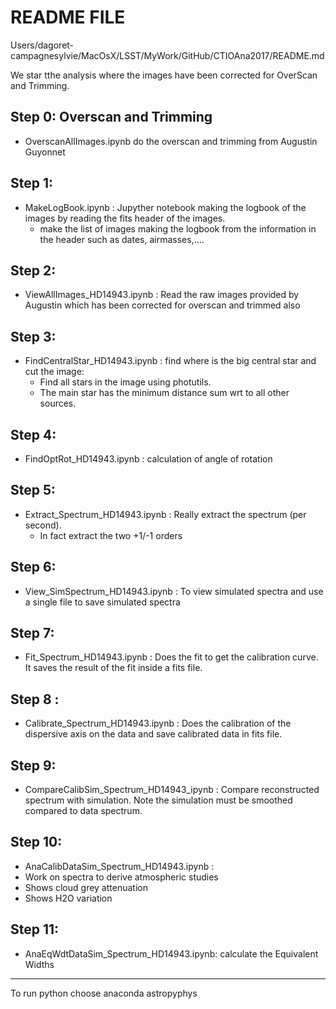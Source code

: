 README FILE
===========
Users/dagoret-campagnesylvie/MacOsX/LSST/MyWork/GitHub/CTIOAna2017/README.md


We star tthe analysis where the images have been
corrected for OverScan and Trimming.

## Step 0: Overscan and Trimming
- OverscanAllImages.ipynb do the overscan and trimming from Augustin Guyonnet

## Step 1:

- MakeLogBook.ipynb :  Jupyther notebook making the logbook of the images by reading the fits header of the images.
  - make the list of images making the logbook from the information in the header such as dates, airmasses,.... 

## Step 2:

- ViewAllImages_HD14943.ipynb : Read the raw images provided by Augustin which has been corrected for overscan and trimmed also

## Step 3:

- FindCentralStar_HD14943.ipynb	: find where is the big central star and cut the image:
	- Find all stars in the image using photutils. 
	- The main star has the minimum distance sum wrt to all other sources.

## Step 4:

- FindOptRot_HD14943.ipynb : calculation of angle of rotation

## Step 5:

- Extract_Spectrum_HD14943.ipynb : Really extract the spectrum
(per second). 
	- In fact extract the two +1/-1 orders

## Step 6:
- View_SimSpectrum_HD14943.ipynb : To view simulated spectra and use a single file to save simulated spectra


## Step 7:

- Fit_Spectrum_HD14943.ipynb : Does the fit to get the calibration curve.
   It saves the result of the fit inside a fits file.
   
## Step 8 :
- Calibrate_Spectrum_HD14943.ipynb : Does the calibration of the dispersive axis on the data and save calibrated data in fits file.

## Step 9:
- CompareCalibSim_Spectrum_HD14943_ipynb : Compare reconstructed spectrum with simulation. Note the simulation must be smoothed compared to data spectrum.


## Step 10:
- AnaCalibDataSim_Spectrum_HD14943.ipynb :
- Work on spectra to derive atmospheric studies
- Shows cloud grey attenuation
- Shows H2O variation


## Step 11:
- AnaEqWdtDataSim_Spectrum_HD14943.ipynb:
calculate  the Equivalent Widths


-----



To run python choose anaconda astropyphys
	
